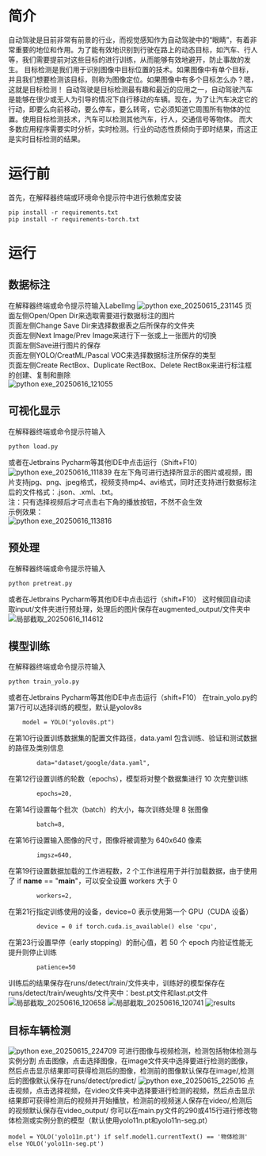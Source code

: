# 简介
自动驾驶是目前非常有前景的行业，而视觉感知作为自动驾驶中的“眼睛”，有着非常重要的地位和作用。为了能有效地识别到行驶在路上的动态目标，如汽车、行人等，我们需要提前对这些目标的进行训练，从而能够有效地避开，防止事故的发生。
目标检测是我们用于识别图像中目标位置的技术。如果图像中有单个目标，并且我们想要检测该目标，则称为图像定位。如果图像中有多个目标怎么办？嗯，这就是目标检测！
自动驾驶是目标检测最有趣和最近的应用之一，自动驾驶汽车是能够在很少或无人为引导的情况下自行移动的车辆。现在，为了让汽车决定它的行动，即要么向前移动，要么停车，要么转弯，它必须知道它周围所有物体的位置。使用目标检测技术，汽车可以检测其他汽车，行人，交通信号等物体。
而大多数应用程序需要实时分析，实时检测。行业的动态性质倾向于即时结果，而这正是实时目标检测的结果。

# 运行前
首先，在解释器终端或环境命令提示符中进行依赖库安装
```
pip install -r requirements.txt
pip install -r requirements-torch.txt
```

# 运行
## 数据标注
在解释器终端或命令提示符输入LabelImg
![python exe_20250615_231145](https://github.com/user-attachments/assets/133a09ee-c301-4acd-beaa-20a6c9916445)
页面左侧Open/Open Dir来选取需要进行数据标注的图片  
页面左侧Change Save Dir来选择数据表之后所保存的文件夹  
页面左侧Next Image/Prev Image来进行下一张或上一张图片的切换  
页面左侧Save进行图片的保存  
页面左侧YOLO/CreatML/Pascal VOC来选择数据标注所保存的类型    
页面左侧Create RectBox、Duplicate RectBox、Delete RectBox来进行标注框的创建、复制和删除  
![python exe_20250616_121055](https://github.com/user-attachments/assets/45e35862-3fbc-41a1-87a3-4a8877971d5a)

## 可视化显示
在解释器终端或命令提示符输入
```
python load.py
```
或者在Jetbrains Pycharm等其他IDE中点击运行（Shift+F10）
![python exe_20250616_111839](https://github.com/user-attachments/assets/da2f5506-88da-4a5c-872d-5901e320e360)
在左下角可进行选择所显示的图片或视频，图片支持jpg、png、jpeg格式，视频支持mp4、avi格式，同时还支持进行数据标注后的文件格式：.json、.xml、.txt。  
注：只有选择视频后才可点击右下角的播放按钮，不然不会生效  
示例效果：  
![python exe_20250616_113816](https://github.com/user-attachments/assets/354571ad-a071-412b-b6a6-a1f4b6bb1154)

## 预处理
在解释器终端或命令提示符输入
```
python pretreat.py
```
或者在Jetbrains Pycharm等其他IDE中点击运行（shift+F10）
这时候回自动读取input/文件夹进行预处理，处理后的图片保存在augmented_output/文件夹中
![局部截取_20250616_114612](https://github.com/user-attachments/assets/40005793-ed62-40ec-af7a-769709927c77)

## 模型训练
在解释器终端或命令提示符输入
```
python train_yolo.py
```
或者在Jetbrains Pycharm等其他IDE中点击运行（shift+F10）
在train_yolo.py的第7行可以选择训练的模型，默认是yolov8s
```
    model = YOLO("yolov8s.pt")
```
在第10行设置训练数据集的配置文件路径，data.yaml 包含训练、验证和测试数据的路径及类别信息  
```
        data="dataset/google/data.yaml",
```
在第12行设置训练的轮数（epochs），模型将对整个数据集进行 10 次完整训练
```
        epochs=20,
```
在第14行设置每个批次（batch）的大小，每次训练处理 8 张图像
```
        batch=8,
```
在第16行设置输入图像的尺寸，图像将被调整为 640x640 像素
```
        imgsz=640,
```
在第19行设置数据加载的工作进程数，2 个工作进程用于并行加载数据，由于使用了 if __name__ == "__main__"，可以安全设置 workers 大于 0
```
        workers=2,
```
在第21行指定训练使用的设备，device=0 表示使用第一个 GPU（CUDA 设备）
```
        device = 0 if torch.cuda.is_available() else 'cpu',
```
在第23行设置早停（early stopping）的耐心值，若 50 个 epoch 内验证性能无提升则停止训练
```
        patience=50
```
训练后的结果保存在runs/detect/train/文件夹中，训练好的模型保存在runs/detect/train/weughts/文件夹中：best.pt文件和last.pt文件
![局部截取_20250616_120658](https://github.com/user-attachments/assets/9d7d95df-51a6-4cc2-9db0-7958a1da2468)
![局部截取_20250616_120741](https://github.com/user-attachments/assets/44795ad9-172f-4299-bc21-7e076016db2d)
![results](https://github.com/user-attachments/assets/fbe80517-9221-4957-b16f-9ced091cd283)

## 目标车辆检测
![python exe_20250615_224709](https://github.com/user-attachments/assets/fe6d8d21-e889-489f-b643-8719057ce035)
可进行图像与视频检测，检测包括物体检测与实例分割
点击图像，点击选择图像，在image文件夹中选择要进行检测的图像，然后点击显示结果即可获得检测后的图像，检测前的图像默认保存在image/,检测后的图像默认保存在runs/detect/predict/
![python exe_20250615_225016](https://github.com/user-attachments/assets/73254497-d7de-4c1a-ab31-eeae187e6789)
点击视频，点击选择视频，在video文件夹中选择要进行检测的视频，然后点击显示结果即可获得检测后的视频并开始播放，检测前的视频迷人保存在video/,检测后的视频默认保存在video_output/
你可以在main.py文件的290或415行进行修改物体检测或实例分割的模型（默认使用yolo11n.pt和yolo11n-seg.pt）
```
model = YOLO('yolo11n.pt') if self.model1.currentText() == '物体检测' else YOLO('yolo11n-seg.pt')
```
